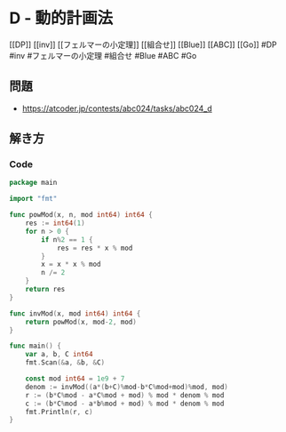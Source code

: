 # D - 動的計画法
[[DP]] [[inv]] [[フェルマーの小定理]] [[組合せ]] [[Blue]] [[ABC]] [[Go]]
#DP #inv #フェルマーの小定理 #組合せ #Blue #ABC #Go 

## 問題
- https://atcoder.jp/contests/abc024/tasks/abc024_d

## 解き方
### Code
```go
package main

import "fmt"

func powMod(x, n, mod int64) int64 {
	res := int64(1)
	for n > 0 {
		if n%2 == 1 {
			res = res * x % mod
		}
		x = x * x % mod
		n /= 2
	}
	return res
}

func invMod(x, mod int64) int64 {
	return powMod(x, mod-2, mod)
}

func main() {
	var a, b, C int64
	fmt.Scan(&a, &b, &C)

	const mod int64 = 1e9 + 7
	denom := invMod((a*(b+C)%mod-b*C%mod+mod)%mod, mod)
	r := (b*C%mod - a*C%mod + mod) % mod * denom % mod
	c := (b*C%mod - a*b%mod + mod) % mod * denom % mod
	fmt.Println(r, c)
}
```